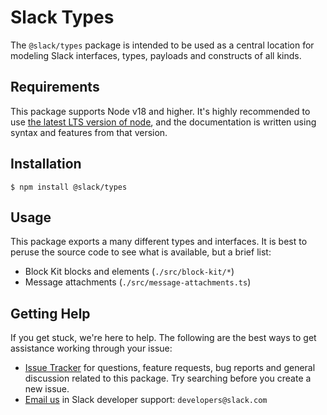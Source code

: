 # Slack Types

The `@slack/types` package is intended to be used as a central location for modeling Slack interfaces, types, payloads
and constructs of all kinds.

## Requirements

This package supports Node v18 and higher. It's highly recommended to use [the latest LTS version of
node](https://github.com/nodejs/Release#release-schedule), and the documentation is written using syntax and features
from that version.

## Installation

```shell
$ npm install @slack/types
```

## Usage

This package exports a many different types and interfaces. It is best to peruse the source code to see what is
available, but a brief list:

- Block Kit blocks and elements (`./src/block-kit/*`)
- Message attachments (`./src/message-attachments.ts`)

## Getting Help

If you get stuck, we're here to help. The following are the best ways to get assistance working through your issue:

  * [Issue Tracker](http://github.com/slackapi/node-slack-sdk/issues) for questions, feature requests, bug reports and
    general discussion related to this package. Try searching before you create a new issue.
  * [Email us](mailto:developers@slack.com) in Slack developer support: `developers@slack.com`
